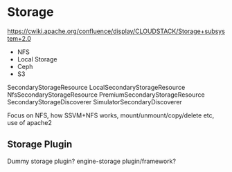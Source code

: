 # Storage

https://cwiki.apache.org/confluence/display/CLOUDSTACK/Storage+subsystem+2.0

- NFS
- Local Storage
- Ceph
- S3

SecondaryStorageResource
LocalSecondaryStorageResource
NfsSecondaryStorageResource
PremiumSecondaryStorageResource
SecondaryStorageDiscoverer
SimulatorSecondaryDiscoverer

Focus on NFS, how SSVM+NFS works, mount/unmount/copy/delete etc, use of apache2

## Storage Plugin

Dummy storage plugin? engine-storage plugin/framework?
